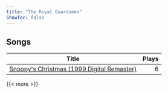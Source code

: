 ```yaml
---
title: "The Royal Guardsmen"
ShowToc: false
---
```


## Songs
Title | Plays 
----- | -----: 
[Snoopy's Christmas (1999 Digital Remaster)](/songs/snoopys-christmas-1999-digital-remaster) | 6

{{< more >}}